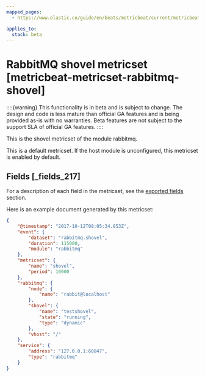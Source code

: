 ```yaml
---
mapped_pages:
  - https://www.elastic.co/guide/en/beats/metricbeat/current/metricbeat-metricset-rabbitmq-shovel.html

applies_to:
  stack: beta
---
```


# RabbitMQ shovel metricset [metricbeat-metricset-rabbitmq-shovel]

::::{warning}
This functionality is in beta and is subject to change. The design and code is less mature than official GA features and is being provided as-is with no warranties. Beta features are not subject to the support SLA of official GA features.
::::


This is the shovel metricset of the module rabbitmq.

This is a default metricset. If the host module is unconfigured, this metricset is enabled by default.

## Fields [_fields_217]

For a description of each field in the metricset, see the [exported fields](/reference/metricbeat/exported-fields-rabbitmq.md) section.

Here is an example document generated by this metricset:

```json
{
    "@timestamp": "2017-10-12T08:05:34.853Z",
    "event": {
        "dataset": "rabbitmq.shovel",
        "duration": 115000,
        "module": "rabbitmq"
    },
    "metricset": {
        "name": "shovel",
        "period": 10000
    },
    "rabbitmq": {
        "node": {
            "name": "rabbit@localhost"
        },
        "shovel": {
            "name": "testshovel",
            "state": "running",
            "type": "dynamic"
        },
        "vhost": "/"
    },
    "service": {
        "address": "127.0.0.1:60847",
        "type": "rabbitmq"
    }
}
```


